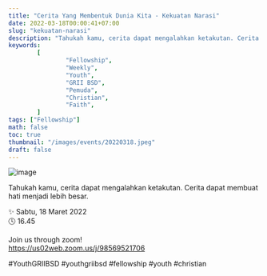 ```yaml
---
title: "Cerita Yang Membentuk Dunia Kita - Kekuatan Narasi"
date: 2022-03-18T00:00:41+07:00
slug: "kekuatan-narasi"
description: "Tahukah kamu, cerita dapat mengalahkan ketakutan. Cerita dapat membuat hati menjadi lebih besar."
keywords:
        [
                "Fellowship",
                "Weekly",
                "Youth",
                "GRII BSD",
                "Pemuda",
                "Christian",
                "Faith",
        ]
tags: ["Fellowship"]
math: false
toc: true
thumbnail: "/images/events/20220318.jpeg"
draft: false
---
```


![image](/images/events/20220318.jpeg)

Tahukah kamu, cerita dapat mengalahkan ketakutan. Cerita dapat membuat hati menjadi lebih besar.

✨ Sabtu, 18 Maret 2022\
🕓 16.45

Join us through zoom!\
https://us02web.zoom.us/j/98569521706

#YouthGRIIBSD #youthgriibsd #fellowship #youth #christian
